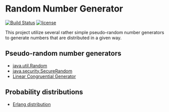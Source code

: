 # Random Number Generator

[![Build Status](https://travis-ci.org/vanam/RandomNumberGenerator.svg?branch=master)](https://travis-ci.org/vanam/RandomNumberGenerator)
[![license](https://img.shields.io/github/license/mashape/apistatus.svg?maxAge=2592000)](https://github.com/vanam/RandomNumberGenerator/blob/master/LICENSE)


This project utilize several rather simple pseudo-random number generators to generate numbers that are distributed in a given way. 

## Pseudo-random number generators

* [java.util.Random](https://docs.oracle.com/javase/8/docs/api/java/util/Random.html)
* [java.security.SecureRandom](https://docs.oracle.com/javase/8/docs/api/java/security/SecureRandom.html)
* [Linear Congruential Generator](https://en.wikipedia.org/wiki/Linear_congruential_generator)

## Probability distributions

* [Erlang distribution](https://en.wikipedia.org/wiki/Erlang_distribution)
